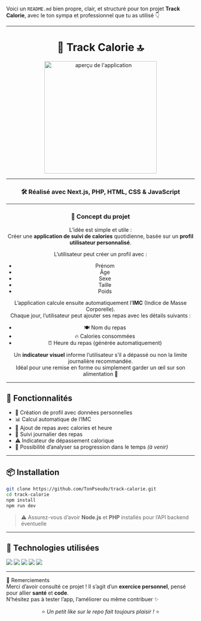 Voici un `README.md` bien propre, clair, et structuré pour ton projet **Track Calorie**, avec le ton sympa et professionnel que tu as utilisé 👇

---


<div align="center">

# 🍉 Track Calorie 🔝

<img src="2842951.png" alt="aperçu de l'application" width="300"/>

---

### 🛠️ Réalisé avec **Next.js**, **PHP**, **HTML**, **CSS** & **JavaScript**

---

### 🧠 Concept du projet

L’idée est simple et utile :  
Créer une **application de suivi de calories** quotidienne, basée sur un **profil utilisateur personnalisé**.

L’utilisateur peut créer un profil avec :
- Prénom
- Âge
- Sexe
- Taille
- Poids  

L’application calcule ensuite automatiquement l’**IMC** (Indice de Masse Corporelle).  
Chaque jour, l’utilisateur peut ajouter ses repas avec les détails suivants :
- 🍽️ Nom du repas
- 🔥 Calories consommées
- ⏰ Heure du repas (générée automatiquement)

Un **indicateur visuel** informe l’utilisateur s’il a dépassé ou non la limite journalière recommandée.  
Idéal pour une remise en forme ou simplement garder un œil sur son alimentation 💪

</div>

---

## 🚀 Fonctionnalités

- 👤 Création de profil avec données personnelles
- 📊 Calcul automatique de l’IMC
- 🍱 Ajout de repas avec calories et heure
- 📅 Suivi journalier des repas
- ⚠️ Indicateur de dépassement calorique
- 🧮 Possibilité d’analyser sa progression dans le temps *(à venir)*

---

## 📦 Installation

```bash
git clone https://github.com/TonPseudo/track-calorie.git
cd track-calorie
npm install
npm run dev
```

> ⚠️ Assurez-vous d’avoir **Node.js** et **PHP** installés pour l’API backend éventuelle

---

## 🧰 Technologies utilisées

<img src="https://img.shields.io/badge/Next.js-000000?style=for-the-badge&logo=next.js&logoColor=white" />
<img src="https://img.shields.io/badge/PHP-777BB4?style=for-the-badge&logo=php&logoColor=white" />
<img src="https://img.shields.io/badge/HTML5-E34F26?style=for-the-badge&logo=html5&logoColor=white" />
<img src="https://img.shields.io/badge/CSS3-1572B6?style=for-the-badge&logo=css3&logoColor=white" />
<img src="https://img.shields.io/badge/JavaScript-F7DF1E?style=for-the-badge&logo=javascript&logoColor=black" />

---

🙌 Remerciements  
Merci d’avoir consulté ce projet ! Il s’agit d’un **exercice personnel**, pensé pour allier **santé** et **code**.  
N’hésitez pas à tester l’app, l’améliorer ou même contribuer ✨

<div align="center">

⭐ *Un petit like sur le repo fait toujours plaisir !* ⭐

</div>
